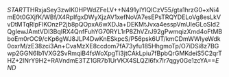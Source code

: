 $START$THRxjaSey3zwIK0HPWdZFeLV++N491ylYlQlCzV55/gta1hrzG0+xNi4mE0t0GXjfK/WBf/X4RpIfgxDWyXjzAV1xefNoVA7esEPsTRQYDELoVg8esLkVvDtMTqRlpFlKOnzP2jb8pQOpxA6wXDJa+DEKMtJvxa4esspVmUleGLoSId2QgIewJAmtVDl3BqIRX4QnfFuhYG70RYL1rP8ZhVZrJ92gPwmqizXmd4oFtMBboEm0rOC9/cKp6gWJ8JLP4DwKnESkpcS/P56psk6UT/kmCDmWWlyeWdk0oxrM/zE38zci3An+CvaMzXE8ccdom7fA73yfu185HhgmoTp/O7iDSi8z7BGwp2GGN6Ib1VXG2SvRmqiB4fsWoXpgTi3jtCAkLpiu7fBpbQrGMKdeiS5C2qrTHZ+2INrY9H2+RAVndmE3TZ1GR7b1UrVKX4SLQZl6fx7lr7qgy0Ge1zcYA==$END$